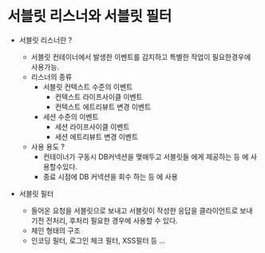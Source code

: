 # 서블릿 리스너와 서블릿 필터
- 서블릿 리스너란 ?
    - 서블릿 컨테이너에서 발생한 이벤트를 감지하고 특별한 작업이 필요한경우에 사용가능.
    - 리스너의 종류
        - 서블릿 컨텍스트 수준의 이벤트
            - 컨텍스트 라이프사이클 이벤트
            - 컨텍스트 에트리뷰트 변경 이벤트
        - 세션 수준의 이벤트
            - 세션 라이프사이클 이벤트
            - 세션 에트리뷰트 변경 이벤트
    - 사용 용도 ?
        - 컨테이너가 구동시 DB커넥션을 맺애두고 서블릿들 에게 제공하는 등 에 사용할수있다.
        - 종료 시점에 DB 커넥션을 회수 하는 등 에 사용


- 서블릿 필터
    - 들어온 요청을 서블릿으로 보내고 서블릿이 작성한 응답을 클라이언트로 보내기전 전처리, 후처리 필요한 경우에 사용할 수 있다.
    - 체인 형태의 구조 
    - 인코딩 필터, 로그인 체크 필터, XSS필터 등 ...
    
